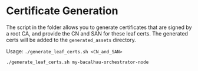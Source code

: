 # Certificate Generation

The script in the folder allows you to generate certificates that are signed by a root CA, and provide the
CN and SAN for these leaf certs. The generated certs will be added to the `generated_assets` directory.

Usage: `./generate_leaf_certs.sh <CN_and_SAN>`
```shell
./generate_leaf_certs.sh my-bacalhau-orchestrator-node
```
